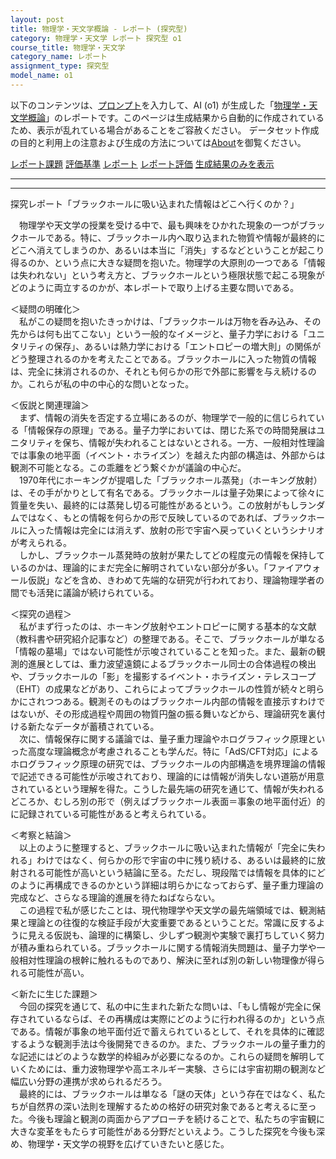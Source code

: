 ```yaml
---
layout: post
title: 物理学・天文学概論 - レポート (探究型)
category: 物理学・天文学 レポート 探究型 o1
course_title: 物理学・天文学
category_name: レポート
assignment_type: 探究型
model_name: o1
---
```


以下のコンテンツは、[プロンプト](https://github.com/takedatoshiyuki/synthetic_assignments/tree/main/generated/物理学・天文学/o1/prompt_レポート-探究型.md)を入力して、AI (o1) が生成した「[物理学・天文学概論](/contents/物理学・天文学/)」のレポートです。このページは生成結果から自動的に作成されているため、表示が乱れている場合があることをご容赦ください。
データセット作成の目的と利用上の注意および生成の方法については[About](/About)を御覧ください。

[レポート課題](../レポート課題-探究型)
[評価基準](../評価基準-探究型)
[レポート](../レポート-探究型)
[レポート評価](../レポート評価-探究型)
[生成結果のみを表示](https://github.com/takedatoshiyuki/synthetic_assignments/tree/main/generated/物理学・天文学/o1/レポート-探究型.md)
  

***
***
  
探究レポート「ブラックホールに吸い込まれた情報はどこへ行くのか？」

　物理学や天文学の授業を受ける中で、最も興味をひかれた現象の一つがブラックホールである。特に、ブラックホール内へ取り込まれた物質や情報が最終的にどこへ消えてしまうのか、あるいは本当に「消失」するなどということが起こり得るのか、という点に大きな疑問を抱いた。物理学の大原則の一つである「情報は失われない」という考え方と、ブラックホールという極限状態で起こる現象がどのように両立するのかが、本レポートで取り上げる主要な問いである。

＜疑問の明確化＞  
　私がこの疑問を抱いたきっかけは、「ブラックホールは万物を呑み込み、その先からは何も出てこない」という一般的なイメージと、量子力学における「ユニタリティの保存」、あるいは熱力学における「エントロピーの増大則」の関係がどう整理されるのかを考えたことである。ブラックホールに入った物質の情報は、完全に抹消されるのか、それとも何らかの形で外部に影響を与え続けるのか。これらが私の中の中心的な問いとなった。

＜仮説と関連理論＞  
　まず、情報の消失を否定する立場にあるのが、物理学で一般的に信じられている「情報保存の原理」である。量子力学においては、閉じた系での時間発展はユニタリティを保ち、情報が失われることはないとされる。一方、一般相対性理論では事象の地平面（イベント・ホライズン）を越えた内部の構造は、外部からは観測不可能となる。この乖離をどう繋ぐかが議論の中心だ。  
　1970年代にホーキングが提唱した「ブラックホール蒸発」（ホーキング放射）は、その手がかりとして有名である。ブラックホールは量子効果によって徐々に質量を失い、最終的には蒸発し切る可能性があるという。この放射がもしランダムではなく、もとの情報を何らかの形で反映しているのであれば、ブラックホールに入った情報は完全には消えず、放射の形で宇宙へ戻っていくというシナリオが考えられる。  
　しかし、ブラックホール蒸発時の放射が果たしてどの程度元の情報を保持しているのかは、理論的にまだ完全に解明されていない部分が多い。「ファイアウォール仮説」などを含め、きわめて先端的な研究が行われており、理論物理学者の間でも活発に議論が続けられている。

＜探究の過程＞  
　私がまず行ったのは、ホーキング放射やエントロピーに関する基本的な文献（教科書や研究紹介記事など）の整理である。そこで、ブラックホールが単なる「情報の墓場」ではない可能性が示唆されていることを知った。また、最新の観測的進展としては、重力波望遠鏡によるブラックホール同士の合体過程の検出や、ブラックホールの「影」を撮影するイベント・ホライズン・テレスコープ（EHT）の成果などがあり、これらによってブラックホールの性質が続々と明らかにされつつある。観測そのものはブラックホール内部の情報を直接示すわけではないが、その形成過程や周囲の物質円盤の振る舞いなどから、理論研究を裏付ける新たなデータが蓄積されている。  
　次に、情報保存に関する議論では、量子重力理論やホログラフィック原理といった高度な理論概念が考慮されることも学んだ。特に「AdS/CFT対応」によるホログラフィック原理の研究では、ブラックホールの内部構造を境界理論の情報で記述できる可能性が示唆されており、理論的には情報が消失しない道筋が用意されているという理解を得た。こうした最先端の研究を通じて、情報が失われるどころか、むしろ別の形で（例えばブラックホール表面＝事象の地平面付近）的に記録されている可能性があると考えられている。

＜考察と結論＞  
　以上のように整理すると、ブラックホールに吸い込まれた情報が「完全に失われる」わけではなく、何らかの形で宇宙の中に残り続ける、あるいは最終的に放射される可能性が高いという結論に至る。ただし、現段階では情報を具体的にどのように再構成できるのかという詳細は明らかになっておらず、量子重力理論の完成など、さらなる理論的進展を待たねばならない。  
　この過程で私が感じたことは、現代物理学や天文学の最先端領域では、観測結果と理論との往復的な検証手段が大変重要であるということだ。常識に反するように見える仮説も、論理的に構築し、少しずつ観測や実験で裏打ちしていく努力が積み重ねられている。ブラックホールに関する情報消失問題は、量子力学や一般相対性理論の根幹に触れるものであり、解決に至れば別の新しい物理像が得られる可能性が高い。

＜新たに生じた課題＞  
　今回の探究を通じて、私の中に生まれた新たな問いは、「もし情報が完全に保存されているならば、その再構成は実際にどのように行われ得るのか」という点である。情報が事象の地平面付近で蓄えられているとして、それを具体的に確認するような観測手法は今後開発できるのか。また、ブラックホールの量子重力的な記述にはどのような数学的枠組みが必要になるのか。これらの疑問を解明していくためには、重力波物理学や高エネルギー実験、さらには宇宙初期の観測など幅広い分野の連携が求められるだろう。  
　最終的には、ブラックホールは単なる「謎の天体」という存在ではなく、私たちが自然界の深い法則を理解するための格好の研究対象であると考えるに至った。今後も理論と観測の両面からアプローチを続けることで、私たちの宇宙観に大きな変革をもたらす可能性がある分野だといえよう。こうした探究を今後も深め、物理学・天文学の視野を広げていきたいと感じた。
